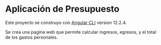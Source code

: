 # Aplicación de Presupuesto

Este proyecto se construyo con [Angular CLI](https://github.com/angular/angular-cli) version 12.2.4.

Se crea una pagina web que permite calcular ingresos, egresos, y el total de los gastos 
personales.

